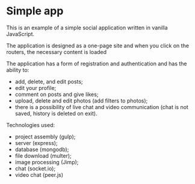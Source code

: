 # Simple app

This is an example of a simple social application written in vanilla JavaScript.

The application is designed as a one-page site and when you click on the routers, the necessary content is loaded

The application has a form of registration and authentication and has the ability to:
- add, delete, and edit posts;
- edit your profile;
- comment on posts and give likes;
- upload, delete and edit photos (add filters to photos);
- there is a possibility of live chat and video communication (chat is not saved, history is deleted on exit).

Technologies used:
- project assembly (gulp);
- server (express);
- database (mongodb);
- file download (multer);
- image processing (Jimp);
- chat (socket.io);
- video chat (peer.js)
